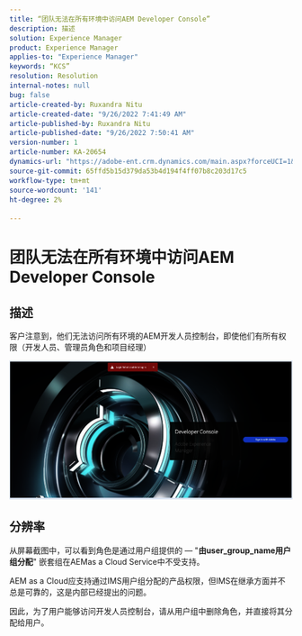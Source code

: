 ```yaml
---
title: “团队无法在所有环境中访问AEM Developer Console”
description: 描述
solution: Experience Manager
product: Experience Manager
applies-to: "Experience Manager"
keywords: “KCS”
resolution: Resolution
internal-notes: null
bug: false
article-created-by: Ruxandra Nitu
article-created-date: "9/26/2022 7:41:49 AM"
article-published-by: Ruxandra Nitu
article-published-date: "9/26/2022 7:50:41 AM"
version-number: 1
article-number: KA-20654
dynamics-url: "https://adobe-ent.crm.dynamics.com/main.aspx?forceUCI=1&pagetype=entityrecord&etn=knowledgearticle&id=d4a7c7a8-6e3d-ed11-9db1-002248086a73"
source-git-commit: 65ffd5b15d379da53b4d194f4ff07b8c203d17c5
workflow-type: tm+mt
source-wordcount: '141'
ht-degree: 2%

---
```


# 团队无法在所有环境中访问AEM Developer Console

## 描述


客户注意到，他们无法访问所有环境的AEM开发人员控制台，即使他们有所有权限（开发人员、管理员角色和项目经理）

![](assets/___c5e8bdde-6f3d-ed11-9db1-002248086a73___.png)


## 分辨率


从屏幕截图中，可以看到角色是通过用户组提供的 — &quot;<b>由user_group_name用户组分配</b>&quot;
嵌套组在AEMas a Cloud Service中不受支持。

AEM as a Cloud应支持通过IMS用户组分配的产品权限，但IMS在继承方面并不总是可靠的，这是内部已经提出的问题。



因此，为了用户能够访问开发人员控制台，请从用户组中删除角色，并直接将其分配给用户。
